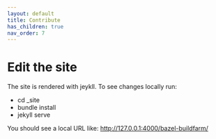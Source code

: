 ```yaml
---
layout: default
title: Contribute
has_children: true
nav_order: 7
---
```


# Edit the site

The site is rendered with jeykll.  To see changes locally run:  
 - cd _site
 - bundle install
 - jekyll serve  
 
You should see a local URL like: http://127.0.0.1:4000/bazel-buildfarm/
